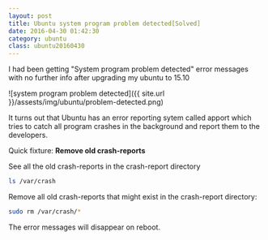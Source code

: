 ```yaml
---
layout: post
title: Ubuntu system program problem detected[Solved]
date: 2016-04-30 01:42:30
category: ubuntu
class: ubuntu20160430
---
```


I had been getting "System program problem detected" error messages with no further info after upgrading my ubuntu to 15.10

![system program problem detected]({{ site.url }}/assests/img/ubuntu/problem-detected.png)

It turns out that Ubuntu has an error reporting sytem called apport which tries to catch all program crashes in the background and report them to the developers.

Quick fixture: **Remove old crash-reports**

See all the old crash-reports in the crash-report directory

``` bash
ls /var/crash
```

Remove all old crash-reports that might exist in the crash-report directory:

``` bash
sudo rm /var/crash/*
```

The error messages will disappear on reboot.
